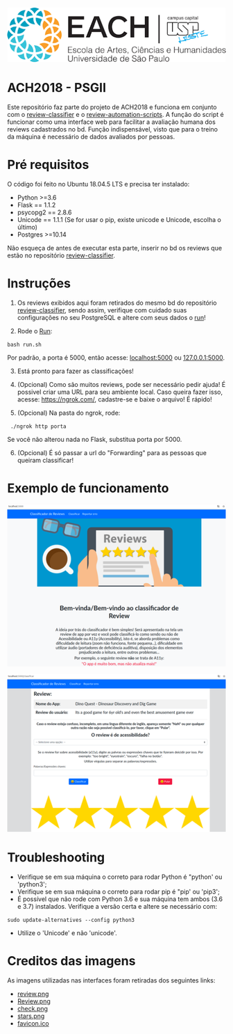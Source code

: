 ![EACH-USP](./imagens/each.png)

# ACH2018 - PSGII

Este repositório faz parte do projeto de ACH2018 e funciona em conjunto com o [review-classifier](https://github.com/mautoz/reviews-classifier) e o [review-automation-scripts](https://github.com/mautoz/reviews-automation-scripts).
A função do script é funcionar como uma interface web para facilitar a avaliação humana dos reviews cadastrados no bd. Função indispensável, visto que para o treino da máquina é necessário de dados avaliados por pessoas.

# Pré requisitos

O código foi feito no Ubuntu 18.04.5 LTS e precisa ter instalado:

- Python >=3.6
- Flask == 1.1.2
- psycopg2 == 2.8.6
- Unicode == 1.1.1 (Se for usar o pip, existe unicode e Unicode, escolha o último)
- Postgres >=10.14

Não esqueça de antes de executar esta parte, inserir no bd os reviews que estão no repositório [review-classifier](https://github.com/mautoz/reviews-classifier).

# Instruções

1. Os reviews exibidos aqui foram retirados do mesmo bd do repositório [review-classifier](https://github.com/mautoz/reviews-classifier), sendo assim, verifique com cuidado suas configurações no seu PostgreSQL e altere com seus dados o [run](run.sh)!

2. Rode o [Run](run.sh):
```
bash run.sh
```
Por padrão, a porta é 5000, então acesse: [localhost:5000](http://localhost:5000/) ou [127.0.0.1:5000](http://127.0.0.1:5000/).

3. Está pronto para fazer as classificações!

4. (Opcional) Como são muitos reviews, pode ser necessário pedir ajuda! É possivel criar uma URL para seu ambiente local. Caso queira fazer isso, acesse: https://ngrok.com/, cadastre-se e baixe o arquivo! É rápido!

5. (Opcional) Na pasta do ngrok, rode:
```
 ./ngrok http porta
``` 
Se você não alterou nada no Flask, substitua porta por 5000.

6. (Opcional) É só passar a url do "Forwarding" para as pessoas que queiram classificar!

# Exemplo de funcionamento

![index](./imagens/example_index.png)

![classificar](./imagens/example_classificar.png)

# Troubleshooting

- Verifique se em sua máquina o correto para rodar Python é "python' ou 'python3';
- Verifique se em sua máquina o correto para rodar pip é "pip' ou 'pip3';
- É possível que não rode com Python 3.6 e sua máquina tem ambos (3.6 e 3.7) instalados. Verifique a versão certa e altere se necessário com:
```
sudo update-alternatives --config python3
```
- Utilize o 'Unicode' e não 'unicode'.

# Creditos das imagens

As imagens utilizadas nas interfaces foram retiradas dos seguintes links:

- [review.png](https://halonotoriedade.com.br/wp-content/uploads/2018/06/review.png)
- [Review.png](https://reviewr.me/como-fazer-uma-gestao-de-reviews-eficiente/)
- [check.png](https://www.pngkey.com/maxpic/u2e6w7t4o0e6y3a9/)
- [stars.png](https://heyyoulanguages.com/wp-content/uploads/2020/08/Componente_5_%E2%80%93_1.png)
- [favicon.ico](https://favicon.io/emoji-favicons/star/)